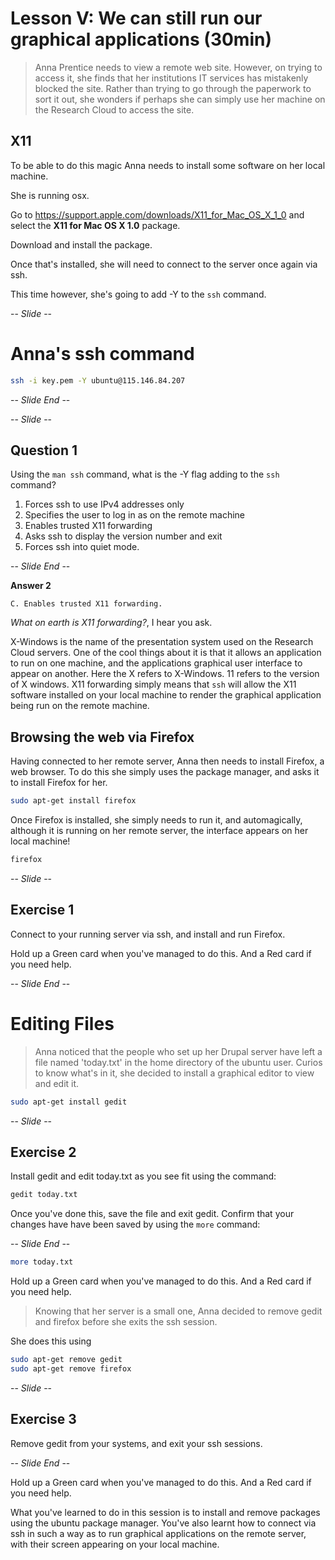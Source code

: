 # Lesson V: We can still run our graphical applications (30min)

> Anna Prentice needs to view a remote web site. However, on trying to access it, she finds that her institutions
> IT services has mistakenly blocked the site. Rather than trying to go through the paperwork to sort it out, she
> wonders if perhaps she can simply use her machine on the Research Cloud to access the site.

## X11

To be able to do this magic Anna needs to install some software on her local machine. 

She is running osx.

Go to https://support.apple.com/downloads/X11_for_Mac_OS_X_1_0 and select the **X11 for Mac OS X 1.0** package.

Download and install the package.

Once that's installed, she will need to connect to the server once again via ssh.

This time however, she's going to add -Y to the `ssh` command.

-- *Slide* --

# Anna's ssh command

```bash
ssh -i key.pem -Y ubuntu@115.146.84.207
```

-- *Slide End* --

-- *Slide* --

## Question 1

Using the `man ssh` command, what is the -Y flag adding to the `ssh` command?

1. Forces ssh to use IPv4 addresses only
1. Specifies the user to log in as on the remote machine
1. Enables trusted X11 forwarding
1. Asks ssh to display the version number and exit
1. Forces ssh into quiet mode.

-- *Slide End* --

**Answer 2**

    C. Enables trusted X11 forwarding.

_What on earth is X11 forwarding?_, I hear you ask.

X-Windows is the name of the presentation system used on the Research Cloud servers. One of the cool things about it is that it
allows an application to run on one machine, and the applications graphical user interface to appear on another. Here
the X refers to X-Windows. 11 refers to the version of X windows. X11 forwarding simply means that `ssh` will allow
the X11 software installed on your local machine to render the graphical application being run on the remote machine.

## Browsing the web via Firefox

Having connected to her remote server, Anna then needs to install Firefox, a web browser. To do this she simply uses
the package manager, and asks it to install Firefox for her.

```bash
sudo apt-get install firefox
```

Once Firefox is installed, she simply needs to run it, and automagically, although it is running on her remote server,
the interface appears on her local machine!

```bash
firefox
```
-- *Slide* --

## Exercise 1

Connect to your running server via ssh, and install and run Firefox.

Hold up a Green card when you've managed to do this.
And a Red card if you need help.

-- *Slide End* --

# Editing Files

> Anna noticed that the people who set up her Drupal server have left a file named 'today.txt' in the home directory
> of the ubuntu user. Curios to know what's in it, she decided to install a graphical editor to view and edit it.

```bash
sudo apt-get install gedit
```
-- *Slide* --

## Exercise 2

Install gedit and edit today.txt as you see fit using the command:

```bash
gedit today.txt 
```

Once you've done this, save the file and exit gedit. Confirm that your changes have have been saved by using the 
`more` command:

-- *Slide End* --

```bash
more today.txt
```


Hold up a Green card when you've managed to do this.
And a Red card if you need help.

> Knowing that her server is a small one, Anna decided to remove gedit and firefox before she exits the ssh session.

She does this using 

```bash
sudo apt-get remove gedit
sudo apt-get remove firefox
```

-- *Slide* --

## Exercise 3

Remove gedit from your systems, and exit your ssh sessions.

-- *Slide End* --

Hold up a Green card when you've managed to do this.
And a Red card if you need help.

What you've learned to do in this session is to install and remove packages using the ubuntu package manager. You've
also learnt how to connect via ssh in such a way as to run graphical applications on the remote server, with their
screen appearing on your local machine.
